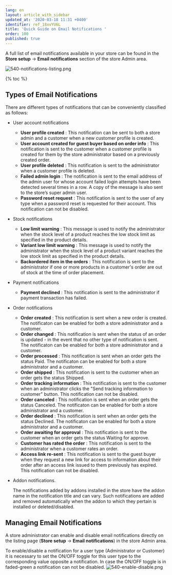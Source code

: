 ```yaml
---
lang: en
layout: article_with_sidebar
updated_at: '2020-03-18 11:31 +0400'
identifier: ref_18xvYU6L
title: 'Quick Guide on Email Notifications '
order: 100
published: true
---
```

A full list of email notifications available in your store can be found in the **Store setup** -> **Email notifications** section of the store Admin area.  

![540-notifications-listing.png]({{site.baseurl}}/attachments/ref_18xvYU6L/540-notifications-listing.png)

{% toc %}

## Types of Email Notifications

There are different types of notifications that can be conveniently classified as follows:

* User account notifications
  * **User profile created** : This notification can be sent to both a store admin and a customer when a new customer profile is created.
  * **User account created for guest buyer based on order info** : This notification is sent to the customer when a customer profile is created for them by the store administrator based on a previously created order.
  * **User profile deleted** : This notification is sent to the administrator when a customer profile is deleted.
  * **Failed admin login** : The notification is sent to the email address of the admin user for whose account failed login attempts have been detected several times in a row. A copy of the message is also sent to the store’s super admin user.
  * **Password reset request** : This notification is sent to the user of any type when a password reset is requested for their account. This notification can not be disabled.

* Stock notifications 
  * **Low limit warning** : This message is used to notify the administrator when the stock level of a product reaches the low stock limit as specified in the product details.
  * **Variant low limit warning** : This message is used to notify the administrator when the stock level of a product variant reaches the low stock limit as specified in the product details.
  * **Backordered item in the orders** : This notification is sent to the administrator if one or more products in a customer's order are out of stock at the time of order placement.

* Payment notifications  
  * **Payment declined** : This notification is sent to the administrator if payment transaction has failed.

* Order notifications
  * **Order created** : This notification is sent when a new order is created. The notificaton can be enabled for both a store administrator and a customer.
  * **Order changed** : This notification is sent when the status of an order is updated - in the event that no other type of notification is sent. The notificaton can be enabled for both a store administrator and a customer.
  * **Order processed** : This notification is sent when an order gets the status Paid. The notificaton can be enabled for both a store administrator and a customer.
  * **Order shipped** : This notification is sent to the customer when an order gets the status Shipped.
  * **Order tracking information** : This notification is sent to the customer when an administrator clicks the "Send tracking information to customer" button. This notification can not be disabled.
  * **Order canceled** : This notification is sent when an order gets the status Canceled. The notificaton can be enabled for both a store administrator and a customer.
  * **Order declined** : This notification is sent when an order gets the status Declined. The notificaton can be enabled for both a store administrator and a customer.
  * **Order awaiting for approval** : This notification is sent to the customer when an order gets the status Waiting for approve.
  * **Customer has rated the order** : This notification is sent to the administrator when a customer rates an order.
  * **Access link re-sent** : This notification is sent to the guest buyer when they request a new link for access to information about their order after an access link issued to them previously has expired. This notification can not be disabled.

* Addon notifications.
  
  The notifications added by addons installed in the store have the addon name in the notification title and can vary. Such notifications are added and removed automatically when the addon to which they pertain is installed or deleted/disabled.

## Managing Email Notifications

A store administrator can enable and disable email notifications directly on the listing page (**Store setup** -> **Email notifications**) in the store Admin area.

To enable/disable a notification for a user type (Administrator or Customer) it is necessary to set the ON/OFF toggle for this user type to the corresponding value opposite a notification. In case the ON/OFF toggle is in faded-green a notification can not be disabled.
![540-enable-disable.png]({{site.baseurl}}/attachments/ref_18xvYU6L/540-enable-disable.png)






